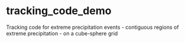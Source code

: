 # tracking_code_demo
Tracking code for extreme precipitation events - contiguous regions of extreme precipitation - on a cube-sphere grid 



